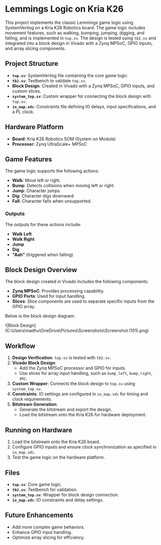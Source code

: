 # Lemmings Logic on Kria K26

This project implements the classic Lemmings game logic using SystemVerilog on a Kria K26 Robotics board. The game logic includes movement features, such as walking, bumping, jumping, digging, and falling, and is implemented in `top.sv`. The design is tested using `tb2.sv` and integrated into a block design in Vivado with a Zynq MPSoC, GPIO inputs, and array slicing components.

## Project Structure

- **`top.sv`**: SystemVerilog file containing the core game logic.
- **`tb2.sv`**: Testbench to validate `top.sv`.
- **Block Design**: Created in Vivado with a Zynq MPSoC, GPIO inputs, and custom slices.
- **`system_top.sv`**: Custom wrapper for connecting the block design with `top.sv`.
- **`io_map.xdc`**: Constraints file defining IO delays, input specifications, and a PL clock.

## Hardware Platform

- **Board**: Kria K26 Robotics SOM (System on Module)
- **Processor**: Zynq UltraScale+ MPSoC

## Game Features

The game logic supports the following actions:

- **Walk**: Move left or right.
- **Bump**: Detects collisions when moving left or right.
- **Jump**: Character jumps.
- **Dig**: Character digs downward.
- **Fall**: Character falls when unsupported.

### Outputs

The outputs for these actions include:
- **Walk Left**
- **Walk Right**
- **Jump**
- **Dig**
- **"Aah"** (triggered when falling)

## Block Design Overview

The block design created in Vivado includes the following components:

- **Zynq MPSoC**: Provides processing capability.
- **GPIO Ports**: Used for input handling.
- **Slices**: Slice components are used to separate specific inputs from the GPIO array.

Below is the block design diagram:

![Block Design](C:\Users\madhu\OneDrive\Pictures\Screenshots\Screenshot (101).png)

## Workflow

1. **Design Verification**: `top.sv` is tested with `tb2.sv`.
2. **Vivado Block Design**:
   - Add the Zynq MPSoC processor and GPIO for inputs.
   - Use slices for array input handling, such as `bump_left`, `bump_right`, etc.
3. **Custom Wrapper**: Connects the block design to `top.sv` using `system_top.sv`.
4. **Constraints**: IO settings are configured in `io_map.xdc` for timing and clock requirements.
5. **Bitstream Generation**:
   - Generate the bitstream and export the design.
   - Load the bitstream onto the Kria K26 for hardware deployment.

## Running on Hardware

1. Load the bitstream onto the Kria K26 board.
2. Configure GPIO inputs and ensure clock synchronization as specified in `io_map.xdc`.
3. Test the game logic on the hardware platform.

## Files

- **`top.sv`**: Core game logic.
- **`tb2.sv`**: Testbench for validation.
- **`system_top.sv`**: Wrapper for block design connection.
- **`io_map.xdc`**: IO constraints and delay settings.

## Future Enhancements

- Add more complex game behaviors.
- Enhance GPIO input handling.
- Optimize array slicing for efficiency.

